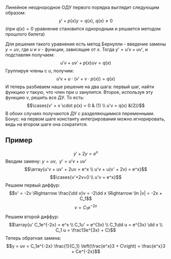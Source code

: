 
Линейное неоднородное ОДУ первого порядка выглядит следующим образом:
$$y' + p(x)y = q(x), \ q(x) \neq 0$$
(при $q(x) = 0$ уравнение становится однородным и решается методом прошлого билета)

Для решения такого уравнения есть метод Бернулли - введение замены $y=uv$, где $u$ и $v$ - функции, зависящие от $x$. Тогда $y' = u'v + uv'$, и подставляя получаем:
$$u'v + uv' + p(x)uv = q(x)$$
Группируя члены с $u$, получим:
$$u'v + u\cdot (v' + v \cdot p(x)) = q(x)$$
И теперь разбиваем наше решение на два шага: первый шаг, найти функцию $v$ такую, что член при $u$ занулится. Второе, используя эту функцию $v$, решить все ДУ. То есть:
$$\cases{v' + v \cdot p(x) = 0 & (1) \\ u'v = q(x) &(2)}$$
В обоих случаях получаются ДУ с разделяющимися переменными. Бонус: на первом шаге константу интегрирования можно игнорировать, ведь на втором шаге она сократится.

## Пример
$$y' + 2y = e^x$$
Вводим замену: $y = uv, \ \ y' = u'v + uv'$
$$\array{u'v + uv' + 2uv = e^x \\ u'v + u(v' + 2v) = e^x}$$
$$\cases{v'+2v=0 \\ u'v = e^x}$$
Решаем первый диффур:
$$v' = -2v \Rightarrow \frac{\dd v}v = -2\dd x \Rightarrow \ln |v| = -2x + C_1$$
$$v = C_1e^{-2x}$$
Решаем второй диффур:
$$\array{u' C_1e^{-2x} = e^x \\ C_1u' = e^{3x} \\ C_1\dd u = e^{3x} \dd x \\ C_1 u = \frac13e^{3x} + C}$$
Теперь обратная замена:
$$y = uv = C_1e^{-2x} \frac{1}{C_1} \left(\frac{e^x}3 + C\right) = \frac{e^x}3 + Ce^{-2x}$$

